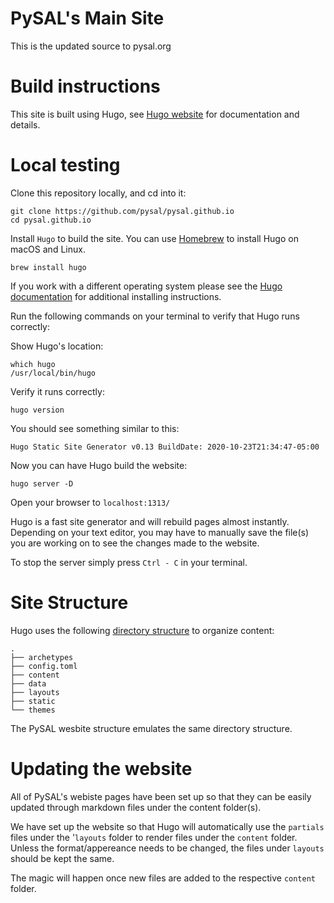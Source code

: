 # PySAL's Main Site 

This is the updated source to pysal.org

# Build instructions

This site is built using Hugo, see [Hugo website](https://gohugo.io/) for documentation and details. 

# Local testing 

Clone this repository locally, and cd into it:

``` 
git clone https://github.com/pysal/pysal.github.io
cd pysal.github.io 
```

Install `Hugo` to build the site. You can use [Homebrew](https://brew.sh/) to install Hugo on macOS and Linux.

```
brew install hugo
```

If you work with a different operating system please see the [Hugo documentation](https://gohugo.io/getting-started/installing/) for additional installing instructions. 

Run the following commands on your terminal to verify that Hugo runs correctly:

Show Hugo's location:
```
which hugo
/usr/local/bin/hugo
```
Verify it runs correctly:
```
hugo version
```
You should see something similar to this:
```
Hugo Static Site Generator v0.13 BuildDate: 2020-10-23T21:34:47-05:00
```
Now you can have Hugo build the website:

```
hugo server -D
```
Open your browser to `localhost:1313/`

Hugo is a fast site generator and will rebuild pages almost instantly. Depending on your text editor, you may have to manually save the file(s) you are working on to see the changes made to the website. 

To stop the server simply press `Ctrl - C` in your terminal. 

# Site Structure

Hugo uses the following [directory structure](https://gohugo.io/getting-started/directory-structure/) to organize content:

```
.
├── archetypes
├── config.toml
├── content
├── data
├── layouts
├── static
└── themes
```
The PySAL wesbite structure emulates the same directory structure. 

# Updating the website

All of PySAL's webiste pages have been set up so that they can be easily updated through markdown files under the content folder(s). 

We have set up the website so that Hugo will automatically use the `partials` files under the '`layouts` folder to render files under the `content` folder. Unless the format/appereance needs to be changed, the files under `layouts` should be kept the same. 

The magic will happen once new files are added to the respective `content` folder. 
 
